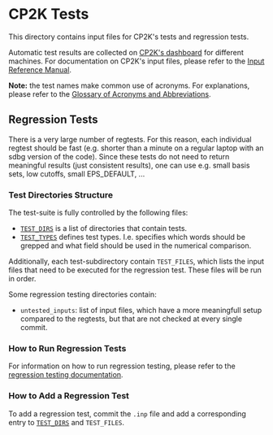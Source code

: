 # CP2K Tests

This directory contains input files for CP2K's tests and regression tests.

Automatic test results are collected on [CP2K's dashboard](https://dashboard.cp2k.org)
for different machines. For documentation on CP2K's input files, please refer to
the [Input Reference Manual](https://manual.cp2k.org/).

**Note:** the test names make common use of acronyms.
For explanations, please refer to the [Glossary of Acronyms and Abbreviations](https://www.cp2k.org/acronyms).

## Regression Tests

There is a very large number of regtests. For this reason, each individual
regtest should be fast (e.g. shorter than a minute on a regular laptop with an
sdbg version of the code). Since these tests do not need to return meaningful
results (just consistent results), one can use e.g. small basis sets,
low cutoffs, small EPS_DEFAULT, ...

### Test Directories Structure

The test-suite is fully controlled by the following files:

- [`TEST_DIRS`](TEST_DIRS) is a list of directories that contain tests.
- [`TEST_TYPES`](TEST_TYPES) defines test types. I.e. specifies which words
  should be grepped and what field should be used in the numerical comparison.

Additionally, each test-subdirectory contain `TEST_FILES`, which lists the input
files that need to be executed for the regression test.
These files will be run in order.

Some regression testing directories contain:

- `untested_inputs`: list of input files, which have a more meaningfull setup
  compared to the regtests, but that are not checked at every single commit.

### How to Run Regression Tests

For information on how to run regression testing, please refer to the
[regression testing documentation](https://www.cp2k.org/dev:regtesting).

### How to Add a Regression Test

To add a regression test, commit the `.inp` file and add a corresponding entry
to [`TEST_DIRS`](TEST_DIRS) and `TEST_FILES`.
